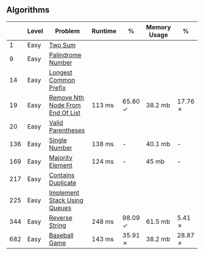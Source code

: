 ## Algorithms


|     | Level | Problem | Runtime | % | Memory Usage | % |
|-----|-------|---------|---------|---|--------------|---|
| 1   | Easy  | [Two Sum](https://github.com/rdvnabay/LeetCode/blob/master/Algorithms/Solutions/Easy/TwoSum.cs) | 
| 9   | Easy  | [Palindrome Number](https://github.com/rdvnabay/LeetCode/blob/master/Algorithms/Solutions/Easy/PalindromeNumber.cs) | 
| 14  | Easy  | [Longest Common Prefix](https://github.com/rdvnabay/LeetCode/blob/master/Algorithms/Solutions/Easy/LongestCommonPrefix.cs) | 
| 19  | Easy  | [Remove Nth Node From End Of List](https://github.com/rdvnabay/LeetCode/blob/master/Algorithms/Solutions/Medium/RemoveNthNodeFromEndOfList.cs) |                 113 ms | 65.80 &check; | 38.2 mb | 17.76 &cross; |  
| 20  | Easy  | [Valid Parentheses](https://github.com/rdvnabay/LeetCode/blob/master/Algorithms/Solutions/Easy/ValidParentheses.cs) |
| 136 | Easy  | [Single Number](https://github.com/rdvnabay/LeetCode/blob/master/Algorithms/Solutions/Easy/SingleNumber.cs) |                                                   138 ms | - | 40.1 mb | - |
| 169 | Easy  | [Majority Element](https://github.com/rdvnabay/LeetCode/blob/master/Algorithms/Solutions/Easy/MajorityElement.cs) | 124 ms | - | 45 mb | - |
| 217 | Easy  | [Contains Duplicate](https://github.com/rdvnabay/LeetCode/blob/master/Algorithms/Solutions/Easy/ContainsDuplicate.cs) |
| 225 | Easy  | [Implement Stack Using Queues](https://github.com/rdvnabay/LeetCode/blob/master/Algorithms/Solutions/Easy/ImplementStackUsingQueues.cs) |
| 344 | Easy  | [Reverse String](https://github.com/rdvnabay/LeetCode/blob/master/Algorithms/Solutions/Easy/ReverseString.cs) |                                                 248 ms | 98.09 &check; | 61.5 mb | 5.41 &cross; |
| 682 | Easy  | [Baseball Game](https://github.com/rdvnabay/LeetCode/blob/master/Algorithms/Solutions/Easy/BaseballGame.cs) | 143 ms | 35.91 &cross; | 38.2 mb | 28.87 &cross; |  








